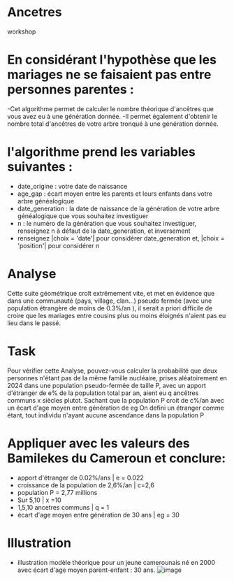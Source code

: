 
# Ancetres
workshop
# En considérant l'hypothèse que les mariages ne se faisaient pas entre personnes parentes :
  -Cet algorithme permet de calculer le nombre théorique d'ancêtres que vous avez eu à une génération donnée.
  -Il permet également d'obtenir le nombre total d'ancêtres de votre arbre tronqué à une génération donnée.
# l'algorithme prend les variables suivantes :
  - date_origine : votre date de naissance
  - age_gap : écart moyen entre les parents et leurs enfants dans votre arbre généalogique
  - date_generation : la date de naissance de la génération de votre arbre généalogique que vous souhaitez investiguer
  - n : le numéro de la génération que vous souhaitez investiguer, renseignez n à défaut de la date_generation, et inversement
  - renseignez |choix = 'date'| pour considérer date_generation et, |choix = 'position'| pour considérer n
# Analyse
  Cette suite géométrique croît extrêmement vite, et met en évidence que dans une communauté (pays, village, clan...)
  pseudo fermée (avec une population étrangère de moins de 0.3%/an ), il serait a priori difficile de croire que les mariages entre cousins plus ou moins éloignés
  n'aient pas eu lieu dans le passé.
# Task
  Pour vérifier cette Analyse, pouvez-vous calculer la probabilité que deux personnes n'étant pas de la même famille nucléaire, prises aléatoirement en 2024
  dans une population pseudo-fermée de taille P, avec un apport d'étranger de e% de la population total par an, aient eu q ancêtres communs x siècles plutot.
  Sachant que la population P croit de c%/an avec un écart d'age moyen entre génération de eg
  On defini un étranger comme étant, tout individu n'ayant aucune ascendance dans la population P

# Appliquer avec les valeurs des Bamilekes du Cameroun et conclure:
  - apport d'étranger de 0.02%/ans | e = 0.022
  - croissance de la population de 2,6%/an | c=2,6
  - population P = 2,77 millions
  - Sur 5,10 | x =10
  - 1,5,10 ancetres communs | q = 1
  - écart d'age moyen entre génération de 30 ans | eg = 30
# Illustration
  - illustration modèle théorique pour un jeune camerounais né en 2000 avec écart d'age moyen parent-enfant : 30 ans.
![image](https://github.com/user-attachments/assets/26ef03d1-cfc9-4911-b109-72d397af4c37)
